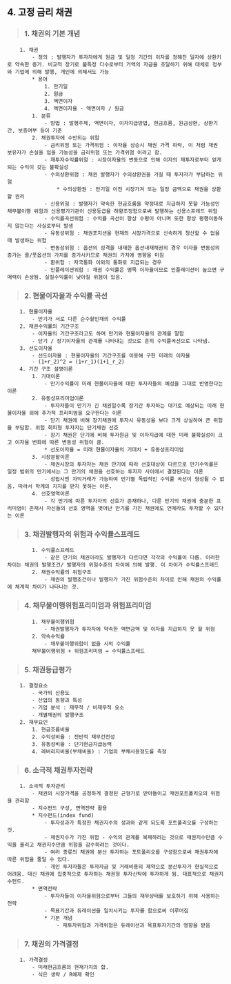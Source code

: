 ## 4. 고정 금리 채권
>###    1. 채권의 기본 개념
        1. 채권
            - 정의 : 발행자가 투자자에게 원금 및 일정 기간의 이자를 정해진 일자에 상환키로 약속한 증거. 비교적 장기로 불특정 다수로부터 거액의 자금을 조달하기 위해 대체로 정부와 기업에 의해 발행, 개인에 의해서도 가능
            * 용어
                1. 만기일
                2. 원금
                3. 액면이자
                4. 액면이자율 - 액면이자 / 원금
            1. 분류
                - 방법 : 발행주체, 액면이자, 이자지급방법, 현금흐름, 원금상환, 상환기간, 보증여부 등이 기준
            2. 채권투자에 수반되는 위험
                - 금리위험 또는 가격위험 : 이자율 상승시 채권 가격 하락, 이 처럼 채권 보유자가 손실을 입을 가능성을 금리위험 또는 가격위험 이라고 함.
                - 재투자수익률위험 : 시장이자율의 변동으로 인해 이자의 재투자로부터 얻게 되는 수익이 갖는 불확실성
                - 수의상환위험 : 채권 발행자가 수의상환권을 가질 때 투자자가 부담하는 위험
                    * 수의상환권 : 만기일 이전 시장가겨 또는 일정 금액으로 채권을 상환할 권리
                - 신용위험 : 발행자가 약속한 현금흐름을 약정대로 지급하지 못할 가능성인 채무불이행 위험과 신용평가기관이 신용등급을 하향조정함으로써 발행하는 신용스프레드 위험
                - 수익률곡선위험 : 수익률 곡선이 항상 수평이 아니며 또한 항상 평행이동하지 않는다는 사실로부터 발생
                - 유동성위험 : 채권포지션을 현재의 시장가격으로 신속하게 청산할 수 없을 때 발생하는 위험
                - 변동성위험 : 옵션의 성격을 내재한 옵션내재채권의 경우 이자율 변동성의 증가는 콜/풋옵션의 가치를 증가시키므로 채권의 가치에 영향을 미침
                - 환위험 : 자국통화 이외의 통화로 지급되는 경우
                - 인플레이션위험 : 채권 수익률은 명목 이자율이므로 인플레이션이 높으면 구매력이 손상됨. 실질수익률이 낮아질 위험이 있음.
>###    2. 현물이자율과 수익률 곡선
        1. 현물이자율
            - 만기가 서로 다른 순수할인채의 수익률
        2. 채권수익률의 기간구조
            - 이자율의 기간구조라고도 하며 만기와 현물이자율의 관계를 말함
            - 단기 / 장기이자율의 관계를 나타내는 것으로 흔히 수익률곡선으로 나타냄.
        3. 선도이자율
            - 선도이자율 : 현물이자율의 기간구조를 이용해 구한 미래의 이자율
            - (1+r_2)^2 = (1+r_1)(1+1_r_2)
        4. 기간 구조 설명이론
            1. 기대이론
                - 만기수익률이 미래 현물이자율에 대한 투자자들의 예성을 그대로 반영한다는 이론
            2. 유동성프리미엄이론
                - 투자자들이 만기가 긴 채권일수록 장기간 투자하는 대가로 예상되는 미래 현물이자율 외에 추가적 프리미엄을 요구한다는 이론
                - 단기 채권에 비해 장기채권에 투자시 유동성을 보다 크게 상실하여 큰 위험을 부담함. 위험 회피형 투자자는 단기채권 선호
                - 장기 채권은 단기에 비해 투자원금 및 이자지급에 대한 미래 불확실성이 크고 이자율 변화에 따른 변동성 위험이 큼.
                * 선도이자율 = 미래 현물이자율의 기대치 + 유동성프리미엄
            3. 시장분할이론
                - 채권시장의 투자자는 채권 만기에 따라 선호대상이 다르므로 만기수익률은 일정 범위의 만기에서는 그 만기의 채권을 선호하는 투자자 사이에서 결정된다는 이론
                - 성립시엔 차익거래가 가능하여 만기별 독립적인 수익률 곡선이 형성될 수 없음. 따라서 학계의 지지를 받지 못하는 이론.
            4. 선호영역이론
                - 각 만기에 따른 투자자의 선호가 존재하나, 다른 만기의 채권에 충분한 프리미엄이 존재시 자신들의 선호 영역을 벗어난 만기를 가진 채권에도 언제라도 투자할 수 있다는 이론
>###    3. 채권발행자의 위험과 수익률스프레드
            1. 수익률스프레드
                - 같은 만기의 채권이라도 발행자가 다르다면 각각의 수익률이 다름. 이러한 차이는 채권의 발행조건/ 발행자의 위험수준의 차이에 의해 발행. 이 차이가 수익률스프레드
            2. 채권수익률의 위험구조
                - 채권의 발행조건이나 발행자가 가진 위험수준의 차이로 인해 채권의 수익률에 체계적 차이가 나타나는 것.
>###    4. 채무불이행위험프리미엄과 위험프리미엄
            1. 채무불이행위험
                - 채권발행자가 투자자에 약속한 액면금액 및 이자를 지급하지 못 할 위험
            2. 약속수익률
                - 채무불이행위험이 없을 시의 수익률
            채무불이행위험 + 위험프리미엄 = 수익률스프레드
>###    5. 채권등급평가
        1. 결정요소
            - 국가의 신용도
            - 산업의 동향과 특성
            - 기업 분석 : 재무적 / 비재무적 요소
            - 개별채권의 발행구조
        2. 재무요인
            1. 현금흐름비율
            2. 수익성비율 : 전반적 재무건전성
            3. 유동성비율 : 단기현금지급능력
            4. 레버리지비율(부채비율) : 기업의 부채사용정도를 측정
>###    6. 소극적 채권투자전략
        1. 소극적 투자관리
            - 채권의 시장가격을 공정하게 결정된 균형가로 받아들이고 채권포트폴리오의 위험을 관리함
            - 지수펀드 구성, 면역전략 활용
            * 지수펀드(index fund)
                - 투자성과가 특정한 채권지수의 성과와 같게 되도록 포트폴리오를 구성하는 것.
                - 채권지수가 가진 위험 - 수익의 관계를 복제하려는 것으로 채권지수만큼 수익을 올리고 채권지수만큼 위험을 감수하려는 것이다.
                - 여러 종류의 채권에 분산 투자하는 포트폴리오를 구성함으로써 채권투자에 따른 위험을 줄일 수 있다.
                - 개인 투자자들은 투자자금 및 거래비용의 제약으로 분산투자가 현실적으로 어려움. 대신 채권에 집중적으로 투자하는 채권형 투자신탁에 투자하게 됨. 대표적으로 채권지수펀드.
            * 면역전략
                - 투자자들이 이자율위험으로부터 그들의 재무상태를 보호하기 위해 사용하는 전략
                - 목표기간과 듀레이션을 일치시키는 투자를 함으로써 이루어짐
                * 기본 개념
                    - 재투자위험과 가격위험은 듀레이션과 목표투자기간의 영향을 받음
>###    7. 채권의 가격결정
        1. 가격결정
            - 미래현금흐름의 현재가치의 합.
            - 식은 생략 / R예제 확인